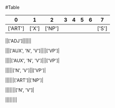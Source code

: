 
#Table

|0|1|2|3|4|5|6|7|
|:-:|:-:|:-:|:-:|:-:|:-:|:-:|:-:|
|['ART']|['X']|['NP']|||||['S']|

||['ADJ']||||||

|||['AUX', 'N', 'V']||||['VP']|

||||['AUX', 'N', 'V']|||['VP']|

|||||['N', 'V']||['VP']|

||||||['ART']|['NP']|

|||||||['N', 'V']|

||||||||
